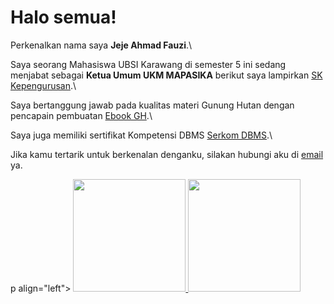 # Halo semua! 

Perkenalkan nama saya **Jeje Ahmad Fauzi**.\

Saya seorang Mahasiswa UBSI Karawang di semester 5 ini sedang menjabat sebagai **Ketua Umum UKM MAPASIKA** berikut saya lampirkan [SK Kepengurusan](https://drive.google.com/file/d/1F3kKIRXIV9i3heIclX2qxS4_mkXw1C8n/view?usp=sharing).\

Saya bertanggung jawab pada kualitas materi Gunung Hutan dengan pencapain pembuatan [Ebook GH](https://drive.google.com/file/d/1BdEdI6m6GIIuE69BtnnxdQZG1uBhnKLO/view?usp=sharing).\

Saya juga memiliki sertifikat Kompetensi DBMS [Serkom DBMS](https://drive.google.com/file/d/1vsMfAkgobalgPo7NRKyEr35ssmj0X2Aq/view?usp=sharing).\

Jika kamu tertarik untuk berkenalan denganku, silakan hubungi aku di [email](jejeahmadfauzi04@gmail.com) ya.

p align="left">
<a href="https://github.com/jejeaf2">
  <img height="180em" src="https://github-readme-stats-eight-theta.vercel.app/api?username=gilangadhan&show_icons=true&theme=algolia&include_all_commits=true&count_private=true"/>
  <img height="180em" src="https://github-readme-stats-eight-theta.vercel.app/api/top-langs/?username=gilangadhan&layout=compact&langs_count=8&theme=algolia"/>
</a>
</p>
